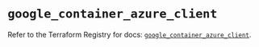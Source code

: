 # `google_container_azure_client`

Refer to the Terraform Registry for docs: [`google_container_azure_client`](https://registry.terraform.io/providers/hashicorp/google/6.25.0/docs/resources/container_azure_client).
